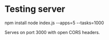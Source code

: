 # Testing server

  npm install
  node index.js --apps=5 --tasks=1000

Serves on port 3000 with open CORS headers.
